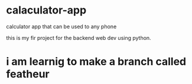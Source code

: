 # calaculator-app
calculator app that can be used to any phone 

this is my fir project for the backend web dev using python.
# i am learnig to make a branch called featheur
